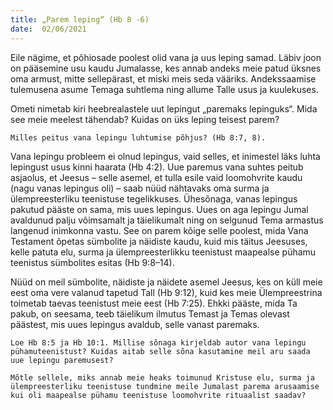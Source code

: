 ```yaml
---
title: „Parem leping“ (Hb 8 -6)  
date:  02/06/2021  
---
```


Eile nägime, et põhiosade poolest olid vana ja uus leping samad. Läbiv joon on pääsemine usu kaudu Jumalasse, kes annab andeks meie patud üksnes oma armust, mitte sellepärast, et miski meis seda vääriks. Andekssaamise tulemusena asume Temaga suhtlema ning allume Talle usus ja kuulekuses.

Ometi nimetab kiri heebrealastele uut lepingut „paremaks lepinguks“. Mida see meie meelest tähendab? Kuidas on üks leping teisest parem?

`Milles peitus vana lepingu luhtumise põhjus? (Hb 8:7, 8).`

Vana lepingu probleem ei olnud lepingus, vaid selles, et inimestel läks luhta lepingust usus kinni haarata (Hb 4:2). Uue paremus vana suhtes peitub asjaolus, et Jeesus – selle asemel, et tulla esile vaid loomohvrite kaudu (nagu vanas lepingus oli) – saab nüüd nähtavaks oma surma ja ülempreesterliku teenistuse tegelikkuses. Ühesõnaga, vanas lepingus pakutud pääste on sama, mis uues lepingus. Uues on aga lepingu Jumal avaldunud palju võimsamalt ja täielikumalt ning on selgunud Tema armastus langenud inimkonna vastu. See on parem kõige selle poolest, mida Vana Testament õpetas sümbolite ja näidiste kaudu, kuid mis täitus Jeesuses, kelle patuta elu, surma ja ülempreesterlikku teenistust maapealse pühamu teenistus sümbolites esitas (Hb 9:8–14).

Nüüd on meil sümbolite, näidiste ja näidete asemel Jeesus, kes on küll meie eest oma vere valanud tapetud Tall (Hb 9:12), kuid kes meie Ülempreestrina toimetab taevas teenistust meie eest (Hb 7:25). Ehkki pääste, mida Ta pakub, on seesama, teeb täielikum ilmutus Temast ja Temas olevast päästest, mis uues lepingus avaldub, selle vanast paremaks.

`Loe Hb 8:5 ja Hb 10:1. Millise sõnaga kirjeldab autor vana lepingu pühamuteenistust? Kuidas aitab selle sõna kasutamine meil aru saada uue lepingu paremusest?`

`Mõtle sellele, miks annab meie heaks toimunud Kristuse elu, surma ja ülempreesterliku teenistuse tundmine meile Jumalast parema arusaamise kui oli maapealse pühamu teenistuse loomohvrite rituaalist saadav?`